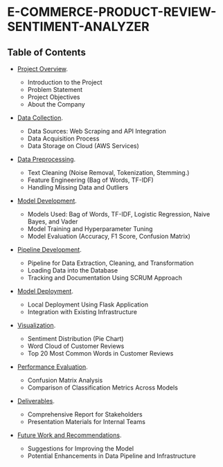 # E-COMMERCE-PRODUCT-REVIEW-SENTIMENT-ANALYZER

## Table of Contents 
- [Project Overview](#project-overview).
  * Introduction to the Project
  * Problem Statement
  * Project Objectives
  * About the Company

- [Data Collection](#data-collection).
  * Data Sources: Web Scraping and API Integration
  * Data Acquisition Process
  * Data Storage on Cloud (AWS Services)

- [Data Preprocessing](#data-preprocessing).
  * Text Cleaning (Noise Removal, Tokenization, Stemming.)
  * Feature Engineering (Bag of Words, TF-IDF)
  * Handling Missing Data and Outliers 

- [Model Development](#model-development).
  * Models Used: Bag of Words, TF-IDF, Logistic Regression, Naive Bayes, and Vader
  * Model Training and Hyperparameter Tuning
  * Model Evaluation (Accuracy, F1 Score, Confusion Matrix)

- [Pipeline Development](#pipeline-development).
  * Pipeline for Data Extraction, Cleaning, and Transformation
  * Loading Data into the Database
  * Tracking and Documentation Using SCRUM Approach

- [Model Deployment](#model-deployment).
  * Local Deployment Using Flask Application
  * Integration with Existing Infrastructure

- [Visualization](#visualization).
  * Sentiment Distribution (Pie Chart)
  * Word Cloud of Customer Reviews
  * Top 20 Most Common Words in Customer Reviews

- [Performance Evaluation](#performance-evaluation).
  * Confusion Matrix Analysis
  * Comparison of Classification Metrics Across Models

- [Deliverables](#deliverables).
  * Comprehensive Report for Stakeholders
  * Presentation Materials for Internal Teams
 
- [Future Work and Recommendations](#future-work-and-recommendations).
  * Suggestions for Improving the Model
  * Potential Enhancements in Data Pipeline and Infrastructure
